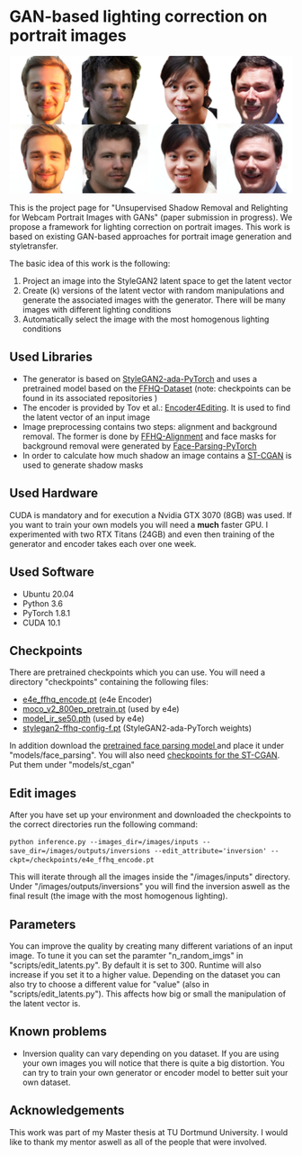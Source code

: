# GAN-based lighting correction on portrait images
![](images/readme_image.png)

This is the project page for "Unsupervised Shadow Removal and Relighting for Webcam Portrait Images with GANs" (paper submission in progress). We propose a framework for lighting correction on portrait images. This work is based on existing GAN-based approaches for portrait image generation and styletransfer.

The basic idea of this work is the following:
1. Project an image into the StyleGAN2 latent space to get the latent vector
2. Create (k) versions of the latent vector with random manipulations and generate the associated images 
   with the generator. There will be many images with different lighting conditions
3. Automatically select the image with the most homogenous lighting conditions

## Used Libraries ##
* The generator is based on [StyleGAN2-ada-PyTorch](https://github.com/NVlabs/stylegan2-ada-pytorch "StyleGAN2") 
and uses a pretrained model based on the [FFHQ-Dataset](https://github.com/NVlabs/ffhq-dataset "FFHQ-Dataset") 
(note: checkpoints can be found in its associated repositories )
* The encoder is provided by Tov et al.: [Encoder4Editing](https://github.com/omertov/encoder4editing "e4e"). It is used to find 
  the latent vector of an input image
* Image preprocessing contains two steps: alignment and background removal. The former is done by [FFHQ-Alignment](https://github.com/happy-jihye/FFHQ-Alignment "FFHQ-Alignment") and face masks for background removal were 
  generated by [Face-Parsing-PyTorch](https://github.com/zllrunning/face-parsing.PyTorch "Face-Parsing-PyTorch")
* In order to calculate how much shadow an image contains a [ST-CGAN](https://github.com/IsHYuhi/ST-CGAN_Stacked_Conditional_Generative_Adversarial_Networks "ST-CGAN") is used to generate shadow masks

## Used Hardware ##
CUDA is mandatory and for execution a Nvidia GTX 3070 (8GB) was used. If you want to train your own models you will 
need a **much** faster GPU. I experimented with two RTX Titans (24GB) and even then training of the generator and 
encoder takes each over one week.

## Used Software ##
* Ubuntu 20.04
* Python 3.6
* PyTorch 1.8.1
* CUDA 10.1

## Checkpoints ##
There are pretrained checkpoints which you can use. You will need a directory "checkpoints" containing the following 
files:
* [e4e_ffhq_encode.pt](https://drive.google.com/file/d/19y6pxOiJWB0NoG3fAZO9Eab66zkN9XIL/view "e4e") (e4e Encoder)
* [moco_v2_800ep_pretrain.pt](https://drive.google.com/file/d/18rLcNGdteX5LwT7sv_F7HWr12HpVEzVe/view "Moco V2") 
  (used by e4e)
* [model_ir_se50.pth](https://drive.google.com/file/d/1KW7bjndL3QG3sxBbZxreGHigcCCpsDgn/view "IR-SE50") (used by e4e)
* [stylegan2-ffhq-config-f.pt](https://drive.google.com/file/d/1EM87UquaoQmk17Q8d5kYIAHqu0dkYqdT/view "StyleGAN2") 
  (StyleGAN2-ada-PyTorch weights)

In addition download the [pretrained face parsing model ](https://drive.google.com/file/d/154JgKpzCPW82qINcVieuPH3fZ2e0P812/view "face_parsing") and place it under "models/face_parsing".
You will also need [checkpoints for the ST-CGAN](https://drive.google.com/file/d/1GXx7fCgLqV-zWwR7YX7vBvFJI2Jg2dc9/view "ST-CGAN"). Put them under "models/st_cgan"

## Edit images ##
After you have set up your environment and downloaded the checkpoints to the correct directories run the following 
command:

```
python inference.py --images_dir=/images/inputs --save_dir=/images/outputs/inversions --edit_attribute='inversion' --ckpt=/checkpoints/e4e_ffhq_encode.pt
```

This will iterate through all the images inside the "/images/inputs" directory. Under "/images/outputs/inversions" you 
will find the inversion aswell as the final result (the image with the most homogenous lighting).

## Parameters ##
You can improve the quality by creating many different variations of an input image. To tune it you can set the 
paramter "n_random_imgs" in "scripts/edit_latents.py". By default it is set to 300. Runtime will also increase if 
you set it to a higher value. Depending on the dataset you can also try to choose a different value for "value" 
(also in "scripts/edit_latents.py"). This affects how big or small the manipulation of the latent vector is.

## Known problems ##
* Inversion quality can vary depending on you dataset. If you are using your own images you will notice that there 
  is quite a big distortion. You can try to train your own generator or encoder model to better suit your own dataset.

## Acknowledgements ##
This work was part of my Master thesis at TU Dortmund University. I would like to thank my mentor aswell as all of 
the people that were involved.
